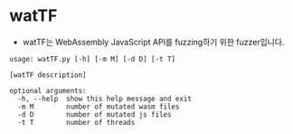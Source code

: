 # watTF

- watTF는 WebAssembly JavaScript API를 fuzzing하기 위한 fuzzer입니다.

```
usage: watTF.py [-h] [-m M] [-d D] [-t T]

[watTF description]

optional arguments:
  -h, --help  show this help message and exit
  -m M        number of mutated wasm files
  -d D        number of mutated js files
  -t T        number of threads
  ```
